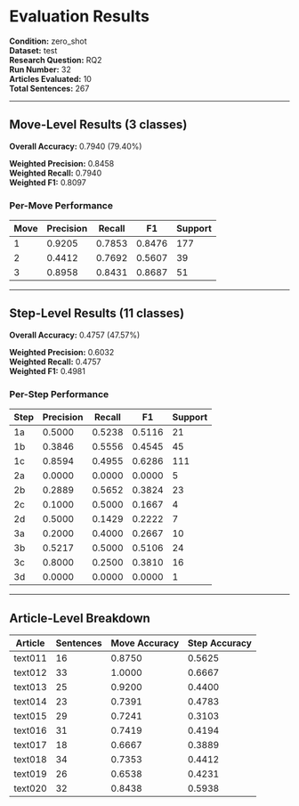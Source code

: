 # Evaluation Results

**Condition:** zero_shot  
**Dataset:** test  
**Research Question:** RQ2  
**Run Number:** 32  
**Articles Evaluated:** 10  
**Total Sentences:** 267  

---

## Move-Level Results (3 classes)

**Overall Accuracy:** 0.7940 (79.40%)  

**Weighted Precision:** 0.8458  
**Weighted Recall:** 0.7940  
**Weighted F1:** 0.8097  

### Per-Move Performance

| Move | Precision | Recall | F1 | Support |
|------|-----------|--------|----|---------|
| 1 | 0.9205 | 0.7853 | 0.8476 | 177 |
| 2 | 0.4412 | 0.7692 | 0.5607 | 39 |
| 3 | 0.8958 | 0.8431 | 0.8687 | 51 |

---

## Step-Level Results (11 classes)

**Overall Accuracy:** 0.4757 (47.57%)  

**Weighted Precision:** 0.6032  
**Weighted Recall:** 0.4757  
**Weighted F1:** 0.4981  

### Per-Step Performance

| Step | Precision | Recall | F1 | Support |
|------|-----------|--------|----|---------|
| 1a | 0.5000 | 0.5238 | 0.5116 | 21 |
| 1b | 0.3846 | 0.5556 | 0.4545 | 45 |
| 1c | 0.8594 | 0.4955 | 0.6286 | 111 |
| 2a | 0.0000 | 0.0000 | 0.0000 | 5 |
| 2b | 0.2889 | 0.5652 | 0.3824 | 23 |
| 2c | 0.1000 | 0.5000 | 0.1667 | 4 |
| 2d | 0.5000 | 0.1429 | 0.2222 | 7 |
| 3a | 0.2000 | 0.4000 | 0.2667 | 10 |
| 3b | 0.5217 | 0.5000 | 0.5106 | 24 |
| 3c | 0.8000 | 0.2500 | 0.3810 | 16 |
| 3d | 0.0000 | 0.0000 | 0.0000 | 1 |

---

## Article-Level Breakdown

| Article | Sentences | Move Accuracy | Step Accuracy |
|---------|-----------|---------------|---------------|
| text011 | 16 | 0.8750 | 0.5625 |
| text012 | 33 | 1.0000 | 0.6667 |
| text013 | 25 | 0.9200 | 0.4400 |
| text014 | 23 | 0.7391 | 0.4783 |
| text015 | 29 | 0.7241 | 0.3103 |
| text016 | 31 | 0.7419 | 0.4194 |
| text017 | 18 | 0.6667 | 0.3889 |
| text018 | 34 | 0.7353 | 0.4412 |
| text019 | 26 | 0.6538 | 0.4231 |
| text020 | 32 | 0.8438 | 0.5938 |
